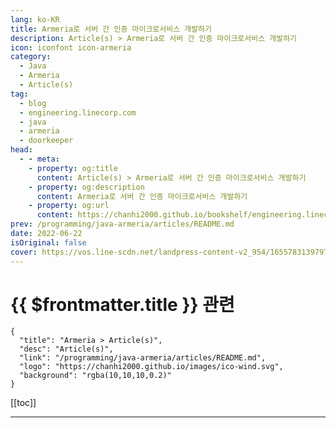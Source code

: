 ```yaml
---
lang: ko-KR
title: Armeria로 서버 간 인증 마이크로서비스 개발하기
description: Article(s) > Armeria로 서버 간 인증 마이크로서비스 개발하기
icon: iconfont icon-armeria
category: 
  - Java
  - Armeria
  - Article(s)
tag: 
  - blog
  - engineering.linecorp.com
  - java
  - armeria
  - doorkeeper
head:
  - - meta:
    - property: og:title
      content: Article(s) > Armeria로 서버 간 인증 마이크로서비스 개발하기
    - property: og:description
      content: Armeria로 서버 간 인증 마이크로서비스 개발하기
    - property: og:url
      content: https://chanhi2000.github.io/bookshelf/engineering.linecorp.com/building-an-authentication-microservice-with-armeria.html
prev: /programming/java-armeria/articles/README.md
date: 2022-06-22
isOriginal: false
cover: https://vos.line-scdn.net/landpress-content-v2_954/1655783139797.png?updatedAt=1655783140000
---
```


# {{ $frontmatter.title }} 관련

```component VPCard
{
  "title": "Armeria > Article(s)",
  "desc": "Article(s)",
  "link": "/programming/java-armeria/articles/README.md",
  "logo": "https://chanhi2000.github.io/images/ico-wind.svg",
  "background": "rgba(10,10,10,0.2)"
}
```

[[toc]]

---

<SiteInfo
  name="Armeria로 서버 간 인증 마이크로서비스 개발하기"
  desc="LINE DEV Meetup #11 'LINE 서버 개발자들이 말한다! Armeria 아직도 안 써요?'에서 김도한 님이 발표하신 'Building an Authentication Microservice at LINE'&nbsp;세션 내용을 옮긴 글입니다..."
  url="https://engineering.linecorp.com/ko/blog/building-an-authentication-microservice-with-Armeria"
  logo="https://engineering.linecorp.com/favicon-32x32.png?v=6d6085f233d02c34273fa8a8849b502a"
  preview="https://vos.line-scdn.net/landpress-content-v2_954/1655783139797.png?updatedAt=1655783140000"/>

<!-- TODO: 작성 -->
